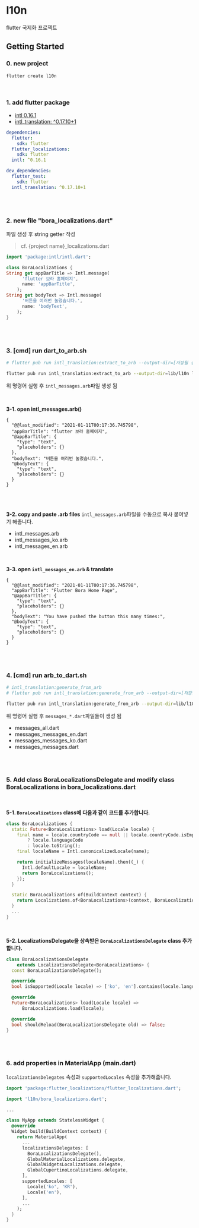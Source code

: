 # l10n

flutter 국제화 프로젝트

## Getting Started

### 0. new project 
```
flutter create l10n
```

</br>

### 1. add flutter package 
* [intl 0.16.1](https://pub.dev/packages/intl/install) 
* [intl_translation: ^0.17.10+1](https://pub.dev/packages/intl_translation/install)
```yaml
dependencies:
  flutter:
    sdk: flutter
  flutter_localizations:
    sdk: flutter
  intl: ^0.16.1

dev_dependencies:
  flutter_test:
    sdk: flutter
  intl_translation: ^0.17.10+1
  ```

</br>
</br>

### 2. new file "bora_localizations.dart"  
파일 생성 후 string getter 작성
> cf. {project name}_localizations.dart

```dart
import 'package:intl/intl.dart';

class BoraLocalizations {
String get appBarTitle => Intl.message(
      'flutter 보라 홈페이지',
      name: 'appBarTitle',
    );
String get bodyText => Intl.message(
      '버튼을 여러번 눌렀습니다.',
      name: 'bodyText',
    );
}
```

</br>
</br>

### 3. [cmd] run dart_to_arb.sh
```sh
# flutter pub run intl_translation:extract_to_arb --output-dir=[저장될 경로] [arb를 추출할 dart 파일]

flutter pub run intl_translation:extract_to_arb --output-dir=lib/l10n lib/l10n/bora_localizations.dart
``` 

위 명령어 실행 후 `intl_messages.arb`파일 생성 됨

</br>

**3-1. open intl_messages.arb()**
```arb
{
  "@@last_modified": "2021-01-11T00:17:36.745798",
  "appBarTitle": "flutter 보라 홈페이지",
  "@appBarTitle": {
    "type": "text",
    "placeholders": {}
  },
  "bodyText": "버튼을 여러번 눌렀습니다.",
  "@bodyText": {
    "type": "text",
    "placeholders": {}
  }
}
```

</br>
</br>

**3-2. copy and paste .arb files**
`intl_messages.arb`파일을 수동으로 복사 붙여넣기 해줍니다.
* intl_messages.arb
* intl_messages_ko.arb
* intl_messages_en.arb

</br>

**3-3. open `intl_messages_en.arb` & translate**
```arb
{
  "@@last_modified": "2021-01-11T00:17:36.745798",
  "appBarTitle": "Flutter Bora Home Page",
  "@appBarTitle": {
    "type": "text",
    "placeholders": {}
  },
  "bodyText": "You have pushed the button this many times:",
  "@bodyText": {
    "type": "text",
    "placeholders": {}
  }
}
```

</br>
</br>

### 4. [cmd] run arb_to_dart.sh
```sh
# intl_translation:generate_from_arb
# flutter pub run intl_translation:generate_from_arb --output-dir=[저장될 경로] --no-use-deferred-loading [arb를 추출했던 dart 파일] [번역된 arb 파일들]

flutter pub run intl_translation:generate_from_arb --output-dir=lib/l10n --no-use-deferred-loading lib/l10n/bora_localizations.dart lib/l10n/intl_*.arb
```

위 명령어 실행 후 `messages_*.dart`파일들이 생성 됨

* messages_all.dart
* messages_messages_en.dart
* messages_messages_ko.dart
* messages_messages.dart

</br>
</br>

### 5. Add class BoraLocalizationsDelegate and modify class BoraLocalizations in bora_localizations.dart

</br>

**5-1. `BoraLocalizations` class에 다음과 같이 코드를 추가합니다.**
```dart
class BoraLocalizations {
  static Future<BoraLocalizations> load(Locale locale) {
    final name = locale.countryCode == null || locale.countryCode.isEmpty
        ? locale.languageCode
        : locale.toString();
    final localeName = Intl.canonicalizedLocale(name);

    return initializeMessages(localeName).then((_) {
      Intl.defaultLocale = localeName;
      return BoraLocalizations();
    });
  }

  static BoraLocalizations of(BuildContext context) {
    return Localizations.of<BoraLocalizations>(context, BoraLocalizations);
  }
  ...
}
```

</br>

**5-2. LocalizationsDelegate<BoraLocalizations>을 상속받은 `BoraLocalizationsDelegate` class 추가 합니다.**
```dart
class BoraLocalizationsDelegate
    extends LocalizationsDelegate<BoraLocalizations> {
  const BoraLocalizationsDelegate();

  @override
  bool isSupported(Locale locale) => ['ko', 'en'].contains(locale.languageCode);

  @override
  Future<BoraLocalizations> load(Locale locale) =>
      BoraLocalizations.load(locale);

  @override
  bool shouldReload(BoraLocalizationsDelegate old) => false;
}
```

</br>
</br>

### 6. add properties in MaterialApp (main.dart)
`localizationsDelegates` 속성과 `supportedLocales` 속성을 추가해줍니다.

```dart
import 'package:flutter_localizations/flutter_localizations.dart';

import 'l10n/bora_localizations.dart';

...

class MyApp extends StatelessWidget {
  @override
  Widget build(BuildContext context) {
    return MaterialApp(
      ...
      localizationsDelegates: [
        BoraLocalizationsDelegate(),
        GlobalMaterialLocalizations.delegate,
        GlobalWidgetsLocalizations.delegate,
        GlobalCupertinoLocalizations.delegate,
      ],
      supportedLocales: [
        Locale('ko', 'KR'),
        Locale('en'),
      ],
      ...
    );
  }
}
```
